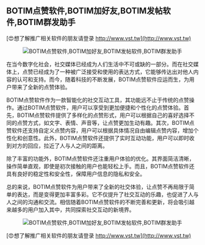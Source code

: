 ## **BOTIM点赞软件,BOTIM加好友,BOTIM发帖软件,BOTIM群发助手**

[😍想了解推广相关软件的朋友请登录 http://www.vst.tw](http://www.vst.tw)

 <center><img src="https://vst.tw/MP4/tuiguang/png/5.png" alt="BOTIM点赞软件,BOTIM加好友,BOTIM发帖软件,BOTIM群发助手"></center>

在当今数字化社会，社交媒体已经成为人们生活中不可或缺的一部分。而在社交媒体上，点赞已经成为了一种被广泛接受和使用的表达方式，它能够传达出对他人内容的认可和支持。而今，随着科技的不断发展，BOTIM点赞软件应运而生，为用户带来了全新的点赞体验。

BOTIM点赞软件作为一款智能化的社交互动工具，其功能远不止于传统的点赞操作。通过BOTIM点赞软件，用户可以享受到更加便捷和个性化的点赞体验。首先，BOTIM点赞软件提供了多样化的点赞形式，用户可以根据自己的喜好选择不同的点赞方式，如文字、表情、声音等，让点赞更加生动有趣。其次，BOTIM点赞软件还支持自定义点赞内容，用户可以根据具体情况自由编辑点赞内容，增加个性化和创意性。此外，BOTIM点赞软件还提供了实时互动功能，用户可以即时收到对方的回应，拉近了人与人之间的距离。

除了丰富的功能外，BOTIM点赞软件还注重用户体验的优化。其界面简洁清晰，操作简单直观，即使是初次接触的用户也能轻松上手。而且，BOTIM点赞软件还具有良好的稳定性和安全性，保障用户信息的隐私和安全。

总的来说，BOTIM点赞软件为用户带来了全新的社交体验，让点赞不再局限于简单的表达，而是变得更加丰富多彩。它不仅提升了社交互动的乐趣，也促进了人与人之间的沟通和交流。相信随着BOTIM点赞软件的不断完善和更新，将会吸引越来越多的用户加入其中，共同探索社交互动的新境界。

 <center><img src="https://vst.tw/MP4/tuiguang/png/3.png" alt="BOTIM点赞软件,BOTIM加好友,BOTIM发帖软件,BOTIM群发助手"></center>

[😍想了解推广相关软件的朋友请登录 http://www.vst.tw](http://www.vst.tw)




